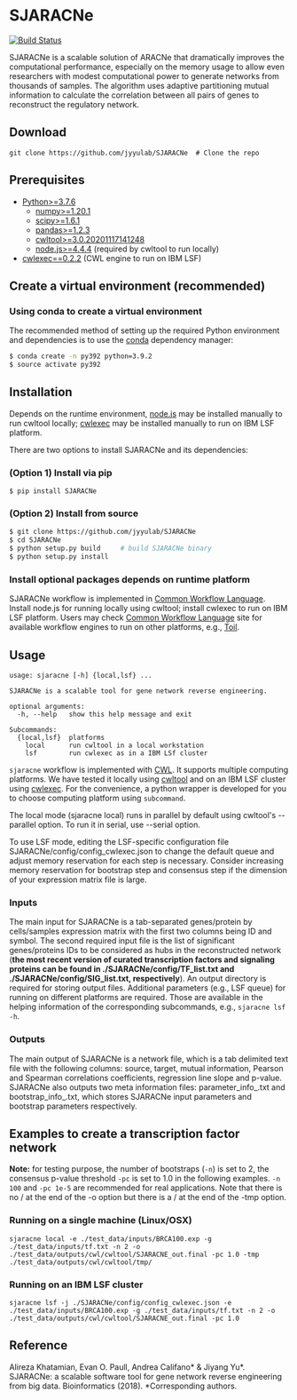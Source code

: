 # SJARACNe
[![Build Status](https://travis-ci.com/jyyulab/SJARACNe.svg?branch=master)](https://travis-ci.com/jyyulab/SJARACNe)

SJARACNe is a scalable solution of ARACNe that dramatically improves the computational 
performance, especially on the memory usage to allow even researchers with modest 
computational power to generate networks from thousands of samples. The algorithm uses 
adaptive partitioning mutual information to calculate the correlation between all pairs 
of genes to reconstruct the regulatory network.


## Download
```git clone https://github.com/jyyulab/SJARACNe  # Clone the repo```


## Prerequisites
* [Python>=3.7.6](https://www.python.org/downloads/)
    * [numpy>=1.20.1](https://www.scipy.org/scipylib/download.html)
    * [scipy>=1.6.1](https://www.scipy.org/install.html)
    * [pandas>=1.2.3](https://pandas.pydata.org/)
    * [cwltool>=3.0.20201117141248](https://github.com/common-workflow-language/cwltool/releases)
    * [node.js>=4.4.4](https://nodejs.org/fa/blog/release/v4.4.4/) (required by cwltool to run locally)
* [cwlexec==0.2.2](https://github.com/IBMSpectrumComputing/cwlexec/releases) (CWL engine to run on IBM LSF)


## Create a virtual environment (recommended)
### Using conda to create a virtual environment 
The recommended method of setting up the required Python environment and dependencies is to use the
[conda](https://conda.io/en/latest/) dependency manager:

```bash
$ conda create -n py392 python=3.9.2
$ source activate py392
```

## Installation
Depends on the runtime environment, [node.js](https://nodejs.org/en/download/) may be installed manually to run 
cwltool locally; [cwlexec](https://github.com/yuch7/cwlexec) may be installed manually to run on IBM LSF platform. 

There are two options to install SJARACNe and its dependencies:
### (Option 1) Install via pip
```$ pip install SJARACNe```

### (Option 2) Install from source
```bash
$ git clone https://github.com/jyyulab/SJARACNe
$ cd SJARACNe
$ python setup.py build     # build SJARACNe binary
$ python setup.py install
```

### Install optional packages depends on runtime platform
SJARACNe workflow is implemented in [Common Workflow Language](https://www.commonwl.org/). 
Install node.js for running locally using cwltool; install cwlexec to run on IBM LSF platform. 
Users may check [Common Workflow Language](https://www.commonwl.org/) site for available workflow engines 
to run on other platforms, e.g., [Toil](https://toil.readthedocs.io/en/latest/).


## Usage
```$ sjaracne 
usage: sjaracne [-h] {local,lsf} ...

SJARACNe is a scalable tool for gene network reverse engineering.

optional arguments:
  -h, --help   show this help message and exit

Subcommands:
  {local,lsf}  platforms
    local      run cwltool in a local workstation
    lsf        run cwlexec as in a IBM LSf cluster
```
```sjaracne``` workflow is implemented with [CWL](https://www.commonwl.org/). It supports multiple
 computing platforms. We have tested it locally using [cwltool](https://github.com/common-workflow-language/cwltool) 
 and on an IBM LSF cluster using [cwlexec](https://github.com/IBMSpectrumComputing/cwlexec). 
 For the convenience, a python wrapper is developed for you to choose computing platform using ```subcommand```.
 
The local mode (sjaracne local) runs in parallel by default using cwltool's --parallel option. To run it in serial, 
use --serial option.

To use LSF mode, editing the LSF-specific configuration file SJARACNe/config/config_cwlexec.json to change the default 
queue and adjust memory reservation for each step is necessary. Consider increasing memory reservation for bootstrap 
step and consensus step if the dimension of your expression matrix file is large.


### Inputs
The main input for SJARACNe is a tab-separated genes/protein by cells/samples expression matrix
with the first two columns being ID and symbol. The second required input file is the list of
significant genes/proteins IDs to be considered as hubs in the reconstructed network (**the most recent version of curated 
transcription factors and signaling proteins can be found in ./SJARACNe/config/TF_list.txt and ./SJARACNe/config/SIG_list.txt, respectively**). 
An output directory is required for storing output files. Additional parameters (e.g., LSF queue) for running on different platforms are required. 
Those are available in the helping information of the corresponding subcommands, e.g., ```sjaracne lsf -h```.


### Outputs
The main output of SJARACNe is a network file, which is a tab delimited text file with the following columns: source,
target, mutual information, Pearson and Spearman correlations coefficients, regression line slope and p-value. SJARACNe
also outputs two meta information files: parameter_info_.txt and bootstrap_info_.txt, which stores SJARACNe 
input parameters and bootstrap parameters respectively.


## Examples to create a transcription factor network
**Note:** for testing purpose, the number of bootstraps (```-n```) is set to 2, the consensus p-value threshold 
```-pc``` is set to 1.0 in the following examples. ```-n 100``` and ```-pc 1e-5``` are recommended for real 
applications. Note that there is no / at the end of the -o option but there is a / at the end of the -tmp option.

### Running on a single machine (Linux/OSX) 
```sjaracne local -e ./test_data/inputs/BRCA100.exp -g ./test_data/inputs/tf.txt -n 2 -o ./test_data/outputs/cwl/cwltool/SJARACNE_out.final -pc 1.0 -tmp ./test_data/outputs/cwl/cwltool/tmp/```

### Running on an IBM LSF cluster
```sjaracne lsf -j ./SJARACNe/config/config_cwlexec.json -e ./test_data/inputs/BRCA100.exp -g ./test_data/inputs/tf.txt -n 2 -o ./test_data/outputs/cwl/cwltool/SJARACNE_out.final -pc 1.0```


## Reference
Alireza Khatamian, Evan O. Paull, Andrea Califano* & Jiyang Yu*. SJARACNe: a scalable 
software tool for gene network reverse engineering from big data. Bioinformatics (2018). *Corresponding authors.
